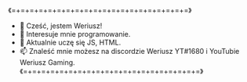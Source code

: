 《=+=+=+=+=+=+=+=+=+=+=+=+=+=+=+=+=+=+=+=》 
- 👋 Cześć, jestem Weriusz!
- 👀 Interesuje mnie programowanie.
- 🌱 Aktualnie uczę się JS, HTML.
- 📫 Znaleść mnie możesz na discordzie Weriusz YT#1680 i YouTubie Weriusz Gaming.
《=+=+=+=+=+=+=+=+=+=+=+=+=+=+=+=+=+=+=+=》 

<!---
Weriusz/Weriusz is a ✨ special ✨ repository because its `README.md` (this file) appears on your GitHub profile.
You can click the Preview link to take a look at your changes.
--->
